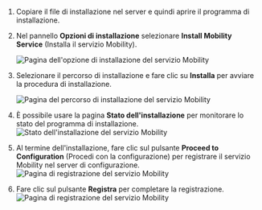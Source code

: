 1. Copiare il file di installazione nel server e quindi aprire il programma di installazione.
2. Nel pannello **Opzioni di installazione** selezionare **Install Mobility Service** (Installa il servizio Mobility).

    ![Pagina dell'opzione di installazione del servizio Mobility ](./media/site-recovery-install-mob-svc-gui/mobility1.png)
3. Selezionare il percorso di installazione e fare clic su **Installa** per avviare la procedura di installazione.

    ![Pagina del percorso di installazione del servizio Mobility ](./media/site-recovery-install-mob-svc-gui/mobility2.png)
4. È possibile usare la pagina **Stato dell'installazione** per monitorare lo stato del programma di installazione.
    ![Stato dell'installazione del servizio Mobility](./media/site-recovery-install-mob-svc-gui/mobility3.png)

5. Al termine dell'installazione, fare clic sul pulsante **Proceed to Configuration** (Procedi con la configurazione) per registrare il servizio Mobility nel server di configurazione.
    ![Pagina di registrazione del servizio Mobility](./media/site-recovery-install-mob-svc-gui/mobility4.png)

6. Fare clic sul pulsante **Registra** per completare la registrazione.
    ![Pagina di registrazione del servizio Mobility](./media/site-recovery-install-mob-svc-gui/mobility5.png)
